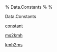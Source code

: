 % Data.Constants
% 
% 

Data.Constants

[constant](Data-Constants.html#v:constant)

[ms2kmh](Data-Constants.html#v:ms2kmh)

[kmh2ms](Data-Constants.html#v:kmh2ms)
